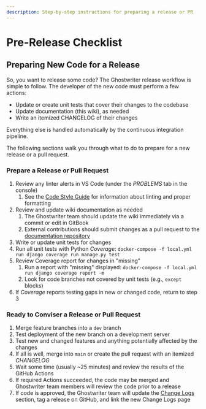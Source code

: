 ```yaml
---
description: Step-by-step instructions for preparing a release or PR
---
```


# Pre-Release Checklist

## Preparing New Code for a Release

So, you want to release some code? The Ghostwriter release workflow is simple to follow. The developer of the new code must perform a few actions:

* Update or create unit tests that cover their changes to the codebase
* Update documentation (this wiki), as needed
* Write an itemized CHANGELOG of their changes

Everything else is handled automatically by the continuous integration pipeline.

The following sections walk you through what to do to prepare for a new release or a pull request.

### Prepare a Release or Pull Request

1. Review any linter alerts in VS Code (under the _PROBLEMS_ tab in the console)
   1. See the [Code Style Guide](../../coding-style-guide/style-guide.md) for information about linting and proper formatting
2. Review and update wiki documentation as needed
   1. The Ghostwriter team should update the wiki immediately via a commit or edit in GitBook
   2. External contributions should submit changes as a pull request to the [documentation repository](https://github.com/GhostManager/Documentation)
3. Write or update unit tests for changes
4. Run all unit tests with Python _Coverage_: `docker-compose -f local.yml run django coverage run manage.py test`
5. Review Coverage report for changes in "missing"
   1. Run a report with "missing" displayed: `docker-compose -f local.yml run django coverage report -m`
   2. Look for code branches not covered by unit tests (e.g., `except` blocks)
6. If _Coverage_ reports testing gaps in new or changed code, return to step 3

### Ready to Conviser a Release or Pull Request

1. Merge feature branches into a `dev` branch
2. Test deployment of the new branch on a development server
3. Test new and changed features and anything potentially affected by the changes
4. If all is well, merge into `main` or create the pull request with an itemized _CHANGELOG_
5. Wait some time (usually \~25 minutes) and review the results of the GitHub Actions
6. If required Actions succeeded, the code may be merged and Ghostwriter team members will review the code prior to a release
7. If code is approved, the Ghostwriter team will update the [Change Logs](broken-reference) section, tag a release on GitHub, and link the new Change Logs page
